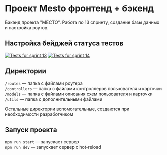 # Проект Mesto фронтенд + бэкенд
Бэкэнд проекта "МЕСТО".
Работа по 13 спринту, создание базы данных и настройка роутов.


## Настройка бейджей статуса тестов
[![Tests for sprint 13](https://github.com/inkinyam/express-mesto-gha/actions/workflows/tests-13-sprint.yml/badge.svg)](https://github.com/inkinyam}/express-mesto-gha/actions/workflows/tests-13-sprint.yml) 
[![Tests for sprint 14](https://github.com/inkinyam/express-mesto-gha/actions/workflows/tests-14-sprint.yml/badge.svg)](https://github.com/inkinyam}/express-mesto-gha/actions/workflows/tests-14-sprint.yml) 



## Директории
`/routes` — папка с файлами роутера  
`/controllers` — папка с файлами контроллеров пользователя и карточки   
`/models` — папка с файлами описания схем пользователя и карточки  
`/utils` — папка с дополнительными файлами
  
Остальные директории вспомогательные, создаются при необходимости разработчиком

## Запуск проекта

`npm run start` — запускает сервер   
`npm run dev` — запускает сервер с hot-reload
